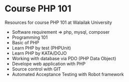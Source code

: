 # Course PHP 101
Resources for course PHP 101 at Walailak University

* Software requirement => php, mysql, composer
* Programming 101
* Basic of PHP
* Learn PHP by test (PHPUnit)
* Learn PHP by KATA/DOJO
* Working with database via PDO (PHP Data Object)
* Develope web application with PHP
* Source control with GIT
* Automated Acceptance Testing with Robot framework
